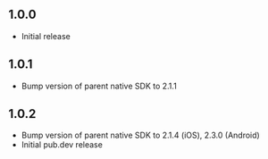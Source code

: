 ## 1.0.0

- Initial release

## 1.0.1

- Bump version of parent native SDK to 2.1.1

## 1.0.2

- Bump version of parent native SDK to 2.1.4 (iOS), 2.3.0 (Android)
- Initial pub.dev release
